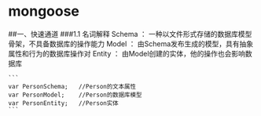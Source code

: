 # mongoose

##一、快速通道
###1.1 名词解释
    Schema  ：  一种以文件形式存储的数据库模型骨架，不具备数据库的操作能力
    Model   ：  由Schema发布生成的模型，具有抽象属性和行为的数据库操作对
    Entity  ：  由Model创建的实体，他的操作也会影响数据库
    
    ```
    var PersonSchema;   //Person的文本属性
    var PersonModel;    //Person的数据库模型
    var PersonEntity;   //Person实体
    ```
